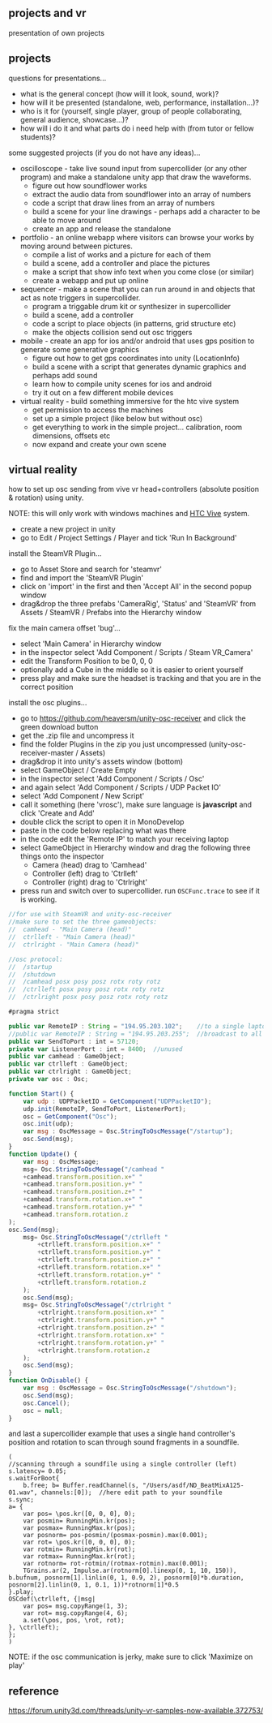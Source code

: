 projects and vr
--------------------

presentation of own projects

projects
--

questions for presentations...

* what is the general concept (how will it look, sound, work)?
* how will it be presented (standalone, web, performance, installation...)?
* who is it for (yourself, single player, group of people collaborating, general audience, showcase...)?
* how will i do it and what parts do i need help with (from tutor or fellow students)?

some suggested projects (if you do not have any ideas)...

* oscilloscope - take live sound input from supercollider (or any other program) and make a standalone unity app that draw the waveforms.
  * figure out how soundflower works
  * extract the audio data from soundflower into an array of numbers
  * code a script that draw lines from an array of numbers
  * build a scene for your line drawings - perhaps add a character to be able to move around
  * create an app and release the standalone
* portfolio - an online webapp where visitors can browse your works by moving around between pictures.
  * compile a list of works and a picture for each of them
  * build a scene, add a controller and place the pictures
  * make a script that show info text when you come close (or similar)
  * create a webapp and put up online
* sequencer - make a scene that you can run around in and objects that act as note triggers in supercollider.
  * program a triggable drum kit or synthesizer in supercollider
  * build a scene, add a controller
  * code a script to place objects (in patterns, grid structure etc)
  * make the objects collision send out osc triggers
* mobile - create an app for ios and/or android that uses gps position to generate some generative graphics
  * figure out how to get gps coordinates into unity (LocationInfo)
  * build a scene with a script that generates dynamic graphics and perhaps add sound
  * learn how to compile unity scenes for ios and android
  * try it out on a few different mobile devices
* virtual reality - build something immersive for the htc vive system
  * get permission to access the machines
  * set up a simple project (like below but without osc)
  * get everything to work in the simple project... calibration, room dimensions, offsets etc
  * now expand and create your own scene

virtual reality
--

how to set up osc sending from vive vr head+controllers (absolute position & rotation) using unity.

NOTE: this will only work with windows machines and [HTC Vive](https://www.vive.com) system.

* create a new project in unity
* go to Edit / Project Settings / Player and tick 'Run In Background'

install the SteamVR Plugin...

* go to Asset Store and search for 'steamvr'
* find and import the 'SteamVR Plugin'
* click on 'import' in the first and then 'Accept All' in the second popup window
* drag&drop the three prefabs 'CameraRig', 'Status' and 'SteamVR' from Assets / SteamVR / Prefabs into the Hierarchy window

fix the main camera offset 'bug'...

* select 'Main Camera' in Hierarchy window
* in the inspector select 'Add Component / Scripts / Steam VR_Camera'
* edit the Transform Position to be 0, 0, 0
* optionally add a Cube in the middle so it is easier to orient yourself
* press play and make sure the headset is tracking and that you are in the correct position

install the osc plugins...

* go to https://github.com/heaversm/unity-osc-receiver and click the green download button
* get the .zip file and uncompress it
* find the folder Plugins in the zip you just uncompressed (unity-osc-receiver-master / Assets)
* drag&drop it into unity's assets window (bottom)
* select GameObject / Create Empty
* in the inspector select 'Add Component / Scripts / Osc'
* and again select 'Add Component / Scripts / UDP Packet IO'
* select 'Add Component / New Script'
* call it something (here 'vrosc'), make sure language is **javascript** and click 'Create and Add'
* double click the script to open it in MonoDevelop
* paste in the code below replacing what was there
* in the code edit the 'Remote IP' to match your receiving laptop
* select GameObject in Hierarchy window and drag the following three things onto the inspector
  * Camera (head) drag to 'Camhead'
  * Controller (left) drag to 'Ctrlleft'
  * Controller (right) drag to 'Ctrlright'
* press run and switch over to supercollider. run `OSCFunc.trace` to see if it is working.

```javascript
//for use with SteamVR and unity-osc-receiver
//make sure to set the three gameobjects:
//  camhead - "Main Camera (head)"
//  ctrlleft - "Main Camera (head)"
//  ctrlright - "Main Camera (head)"

//osc protocol:
//	/startup
//	/shutdown
//	/camhead posx posy posz rotx roty rotz
//	/ctrlleft posx posy posz rotx roty rotz
//	/ctrlright posx posy posz rotx roty rotz

#pragma strict

public var RemoteIP : String = "194.95.203.102";	//to a single laptop running sc
//public var RemoteIP : String = "194.95.203.255";	//broadcast to all laptops running sc on network
public var SendToPort : int = 57120;
private var ListenerPort : int = 8400;	//unused
public var camhead : GameObject;
public var ctrlleft : GameObject;
public var ctrlright : GameObject;
private var osc : Osc;

function Start() {
    var udp : UDPPacketIO = GetComponent("UDPPacketIO");
    udp.init(RemoteIP, SendToPort, ListenerPort);
    osc = GetComponent("Osc");
    osc.init(udp);
    var msg : OscMessage = Osc.StringToOscMessage("/startup");
    osc.Send(msg);
}
function Update() {
    var msg : OscMessage;
    msg= Osc.StringToOscMessage("/camhead "
    +camhead.transform.position.x+" "
    +camhead.transform.position.y+" "
    +camhead.transform.position.z+" "
    +camhead.transform.rotation.x+" "
    +camhead.transform.rotation.y+" "
    +camhead.transform.rotation.z
);
osc.Send(msg);
    msg= Osc.StringToOscMessage("/ctrlleft "
        +ctrlleft.transform.position.x+" "
        +ctrlleft.transform.position.y+" "
        +ctrlleft.transform.position.z+" "
        +ctrlleft.transform.rotation.x+" "
        +ctrlleft.transform.rotation.y+" "
        +ctrlleft.transform.rotation.z
    );
    osc.Send(msg);
    msg= Osc.StringToOscMessage("/ctrlright "
        +ctrlright.transform.position.x+" "
        +ctrlright.transform.position.y+" "
        +ctrlright.transform.position.z+" "
        +ctrlright.transform.rotation.x+" "
        +ctrlright.transform.rotation.y+" "
        +ctrlright.transform.rotation.z
    );
    osc.Send(msg);
}
function OnDisable() {
    var msg : OscMessage = Osc.StringToOscMessage("/shutdown");
    osc.Send(msg);
    osc.Cancel();
    osc = null;
}
```

and last a supercollider example that uses a single hand controller's position and rotation to scan through sound fragments in a soundfile.

```
(
//scanning through a soundfile using a single controller (left)
s.latency= 0.05;
s.waitForBoot{
    b.free; b= Buffer.readChannel(s, "/Users/asdf/ND_BeatMixA125-01.wav", channels:[0]);  //here edit path to your soundfile
s.sync;
a= {
    var pos= \pos.kr([0, 0, 0], 0);
    var posmin= RunningMin.kr(pos);
    var posmax= RunningMax.kr(pos);
    var posnorm= pos-posmin/(posmax-posmin).max(0.001);
    var rot= \pos.kr([0, 0, 0], 0);
    var rotmin= RunningMin.kr(rot);
    var rotmax= RunningMax.kr(rot);
    var rotnorm= rot-rotmin/(rotmax-rotmin).max(0.001);
    TGrains.ar(2, Impulse.ar(rotnorm[0].linexp(0, 1, 10, 150)), b.bufnum, posnorm[1].linlin(0, 1, 0.9, 2), posnorm[0]*b.duration, posnorm[2].linlin(0, 1, 0.1, 1))*rotnorm[1]*0.5
}.play;
OSCdef(\ctrlleft, {|msg|
    var pos= msg.copyRange(1, 3);
    var rot= msg.copyRange(4, 6);
    a.set(\pos, pos, \rot, rot);
}, \ctrlleft);
};
)
```

NOTE: if the osc communication is jerky, make sure to click 'Maximize on play'

reference
--

https://forum.unity3d.com/threads/unity-vr-samples-now-available.372753/
